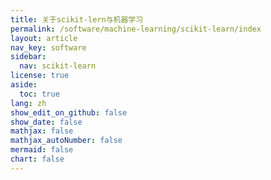 ```yaml
---
title: 关于scikit-lern与机器学习
permalink: /software/machine-learning/scikit-learn/index
layout: article
nav_key: software
sidebar:
  nav: scikit-learn
license: true
aside:
  toc: true
lang: zh
show_edit_on_github: false
show_date: false
mathjax: false
mathjax_autoNumber: false
mermaid: false
chart: false
---
```


<!--more-->

